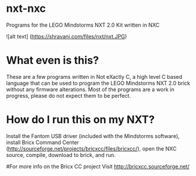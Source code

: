 # nxt-nxc
Programs for the LEGO Mindstorms NXT 2.0 Kit written in NXC

![alt text] (https://shravanj.com/files/nxt/nxt.JPG)

# What even is this?
These are a few programs written in Not eXactly C, a high level C based language that can be used to program the LEGO Mindstorms NXT 2.0 brick without any firmware alterations. Most of the programs are a work in progress, please do not expect them to be perfect.

# How do I run this on my NXT?
Install the Fantom USB driver (included with the Mindstorms software), install Bricx Command Center (http://sourceforge.net/projects/bricxcc/files/bricxcc/), open the NXC source, compile, download to brick, and run.

#For more info on the Bricx CC project
Visit http://bricxcc.sourceforge.net/
